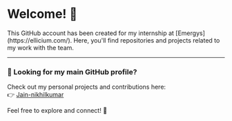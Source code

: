 
# Welcome! 👋
<div
< img src="https://visitor-badge.laobi.icu/badge?page_id=Jain-nikhiIkumar.Jain-nikhiIkumar&"
</div>
This GitHub account has been created for my internship at [Emergys](https://ellicium.com/).  
Here, you'll find repositories and projects related to my work with the team.  


---


### 🌟 Looking for my main GitHub profile?  
Check out my personal projects and contributions here:  
👉 [Jain-nikhilkumar](https://github.com/Jain-nikhilkumar)  

Feel free to explore and connect! 🚀
